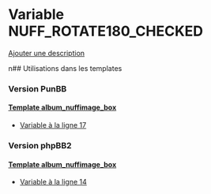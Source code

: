 # Variable NUFF_ROTATE180_CHECKED
[Ajouter une description](https://fa-tvars.appspot.com/NUFF_ROTATE180_CHECKED)

n## Utilisations dans les templates

### Version PunBB

#### [Template album_nuffimage_box](punbb/album_nuffimage_box.md)
* [Variable à la ligne 17](../punbb/album_nuffimage_box.tpl#L17)

### Version phpBB2

#### [Template album_nuffimage_box](subsilver/album_nuffimage_box.md)
* [Variable à la ligne 14](../subsilver/album_nuffimage_box.tpl#L14)